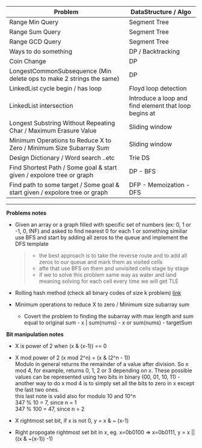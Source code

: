 | Problem                                                                     | DataStructure / Algo                                  |
| --------------------------------------------------------------------------- | ----------------------------------------------------- |
| Range Min Query                                                             | Segment Tree                                          |
| Range Sum Query                                                             | Segment Tree                                          |
| Range GCD Query                                                             | Segment Tree                                          |
| Ways to do something                                                        | DP / Backtracking                                     |
| Coin Change                                                                 | DP                                                    |
| LongestCommonSubsequence (Min delete ops to make 2 strings the same)        | DP                                                    |
| LinkedList cycle begin / has loop                                           | Floyd loop detection                                  |
| LinkedList intersection                                                     | Introduce a loop and find element that loop begins at |
| Longest Substring Without Repeating Char / Maximum Erasure Value            | Sliding window                                        |
| Minimum Operations to Reduce X to Zero / Minimum Size Subarray Sum          | Sliding window                                        |
| Design Dictionary / Word search ..etc                                       | Trie DS                                               |
| Find Shortest Path / Some goal & start given / expolore tree or graph       | DP - BFS                                              |
| Find path to some target / Some goal & start given / expolore tree or graph | DFP - Memoization - DFS                               |

---

**Problems notes**

- Given an array or a graph filled with specific set of numbers (ex: 0, 1 or -1, 0, INF) and asked to find nearest 0 for each 1 or something similiar use BFS and start by adding all zeros to the queue and implement the DFS template

  > - the best approach is to take the reverse route and to add all zeros to our queue and mark them as visited cells
  > - afte that use BFS on them and unvisited cells stage by stage
  > - if we to solve this problem same way as water and land meaning solving for each cell every time we will get TLE

- Rolling hash method (check all binary codes of size k problem)
  [link](https://leetcode.com/problems/check-if-a-string-contains-all-binary-codes-of-size-k/discuss/2092553/Explaining-the-Rolling-Hash-Method-or-Guide)

- Minimum operations to reduce X to zero / Minimum size subarray sum
  - Covert the problem to finding the subarray with max length and sum equal to original sum - x | sum(nums) - x or sum(nums) - targetSum

**Bit manipulation notes**

- X is power of 2 when (x & (x-1)) == 0
- X mod power of 2 (x mod 2^n) = (x & (2^n - 1)) <br>
  Modulo in general returns the remainder of a value after division. So x mod 4, for example, returns 0, 1, 2 or 3 depending on x. These possible values can be represented using two bits in binary (00, 01, 10, 11) - another way to do x mod 4 is to simply set all the bits to zero in x except the last two ones.<br>
  this last note is valid also for modulo 10 and 10^n <br>
  347 % 10 = 7, since n = 1 <br>
  347 % 100 = 47, since n = 2

- X rightmost set bit, if x is not 0, y = x & ~ (x-1)
- Right propogate rightmost set bit in x, eg. x=0b0100 => x=0b0111, y = x || ((x & ~(x-1)) -1)
